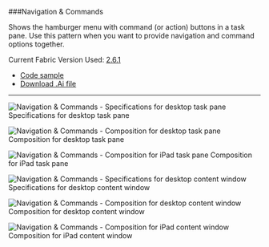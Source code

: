 ###Navigation & Commands

Shows the hamburger menu with command (or action) buttons in a task pane. Use this pattern when you want to provide navigation and command options together.

Current Fabric Version Used: [2.6.1](https://github.com/OfficeDev/office-ui-fabric-core/releases/tag/2.6.1)

* [Code sample](https://github.com/OfficeDev/Office-Add-in-UX-Design-Patterns-Code/tree/master/templates/navigation/navigation-commands)
* [Download .Ai file](https://github.com/OfficeDev/Office-Add-in-UX-Design-Patterns/blob/master/Patterns/Source%20Files/Navigation_&_Commands.ai?raw=true)

***

![Navigation & Commands - Specifications for desktop task pane](https://raw.githubusercontent.com/OfficeDev/Office-Add-in-UX-Design-Patterns/master/Patterns/Assets/Navigation_&_Commands/Navigation_&_Commands_Desktop_Task_Pane_Callouts.png)
Specifications for desktop task pane 


![Navigation & Commands - Composition for desktop task pane](https://raw.githubusercontent.com/OfficeDev/Office-Add-in-UX-Design-Patterns/master/Patterns/Assets/Navigation_&_Commands/Navigation_&_Commands_Desktop_Task_Pane_Comp.png)
Composition for desktop task pane 


![Navigation & Commands - Composition for iPad task pane](https://raw.githubusercontent.com/OfficeDev/Office-Add-in-UX-Design-Patterns/master/Patterns/Assets/Navigation_&_Commands/Navigation_&_Commands_iPad_Task_Pane_Comp.png)
Composition for iPad task pane 


![Navigation & Commands - Specifications for desktop content window](https://raw.githubusercontent.com/OfficeDev/Office-Add-in-UX-Design-Patterns/master/Patterns/Assets/Navigation_&_Commands/Navigation_&_Commands_Desktop_Content_Window_Callouts.png)
Specifications for desktop content window


![Navigation & Commands - Composition for desktop content window](https://raw.githubusercontent.com/OfficeDev/Office-Add-in-UX-Design-Patterns/master/Patterns/Assets/Navigation_&_Commands/Navigation_&_Commands_Desktop_Content_Window_Comp.png)
Composition for desktop content window


![Navigation & Commands - Composition for iPad content window](https://raw.githubusercontent.com/OfficeDev/Office-Add-in-UX-Design-Patterns/master/Patterns/Assets/Navigation_&_Commands/Navigation_&_Commands_iPad_Content_Window_Comp.png)
Composition for iPad content window
